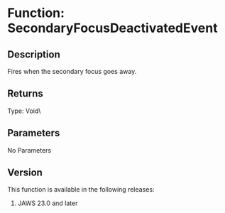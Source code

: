 # Function: SecondaryFocusDeactivatedEvent

## Description

Fires when the secondary focus goes away.

## Returns

Type: Void\

## Parameters

No Parameters

## Version

This function is available in the following releases:

1.  JAWS 23.0 and later
